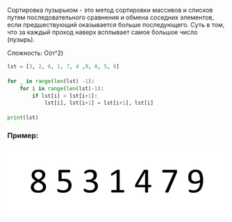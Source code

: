 Сортировка пузырьком - это метод сортировки массивов и списков путем последовательного
сравнения и обмена соседних элементов, если предшествующий оказывается больше последующего. Суть в том, что за каждый проход наверх всплывает
самое большое число (пузырь).

Сложность: O(n^2)


```python
lst = [3, 2, 6, 1, 7, 4 ,9, 0, 5, 8]

for _ in range(len(lst) -1):
    for i in range(len(lst)-1):
        if lst[i] > lst[i+1]:
            lst[i], lst[i+1] = lst[i+1], lst[i]

print(lst)

```

### Пример:

![](../../src/gif/bubble_sort.gif)
